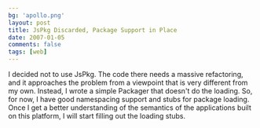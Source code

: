 ```yaml
---
bg: 'apollo.png'
layout: post
title: JsPkg Discarded, Package Support in Place
date: 2007-01-05
comments: false
tags: [web]
---
```


I decided not to use JsPkg. The code there needs a massive
refactoring, and it approaches the problem from a viewpoint that is
very different from my own. Instead, I wrote a simple Packager that
doesn't do the loading. So, for now, I have good namespacing support
and stubs for package loading. Once I get a better understanding of
the semantics of the applications built on this platform, I will start
filling out the loading stubs.
